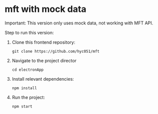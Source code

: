 # mft with mock data
Important: This version only uses mock data, not working with MFT API.

Step to run this version:

1. Clone this frontend repository:

    `git clone https://github.com/hyc051/mft`

2. Navigate to the project director

   `cd electronApp`

4. Install relevant dependencies:
  
   `npm install`

6. Run the project:
  
   `npm start`
